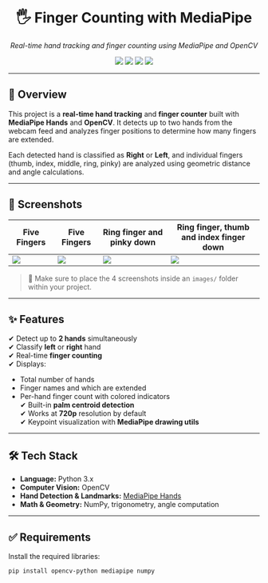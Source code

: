 <h1 align="center">🖐️ Finger Counting with MediaPipe</h1>
<p align="center">
  <em>Real-time hand tracking and finger counting using MediaPipe and OpenCV</em>
</p>

<p align="center">
  <img src="https://img.shields.io/badge/status-active-success?style=for-the-badge&logo=statuspage&color=brightgreen" />
  <img src="https://img.shields.io/badge/language-Python-blue?style=for-the-badge&logo=python" />
  <img src="https://img.shields.io/badge/library-MediaPipe-red?style=for-the-badge&logo=google" />
  <img src="https://img.shields.io/badge/library-OpenCV-black?style=for-the-badge&logo=opencv" />
</p>

---

## 🧠 Overview

This project is a **real-time hand tracking** and **finger counter** built with **MediaPipe Hands** and **OpenCV**. It detects up to two hands from the webcam feed and analyzes finger positions to determine how many fingers are extended.

Each detected hand is classified as **Right** or **Left**, and individual fingers (thumb, index, middle, ring, pinky) are analyzed using geometric distance and angle calculations.

---

## 📸 Screenshots

|  Five Fingers | Five Fingers | Ring finger and pinky down | Ring finger, thumb and index finger down |
|---------------|---------------|------|---------------|
| ![](./images/run1.png) | ![](./images/run2.png) | ![](./images/run3.png) | ![](./images/run4.png) |

> 📂 Make sure to place the 4 screenshots inside an `images/` folder within your project.

---

## ✨ Features

✔ Detect up to **2 hands** simultaneously  
✔ Classify **left** or **right** hand  
✔ Real-time **finger counting**  
✔ Displays:
- Total number of hands
- Finger names and which are extended
- Per-hand finger count with colored indicators  
✔ Built-in **palm centroid detection**  
✔ Works at **720p** resolution by default  
✔ Keypoint visualization with **MediaPipe drawing utils**

---

## 🛠 Tech Stack

- **Language:** Python 3.x  
- **Computer Vision:** OpenCV  
- **Hand Detection & Landmarks:** [MediaPipe Hands](https://google.github.io/mediapipe/solutions/hands)  
- **Math & Geometry:** NumPy, trigonometry, angle computation  

---

## ✅ Requirements

Install the required libraries:

```bash
pip install opencv-python mediapipe numpy
